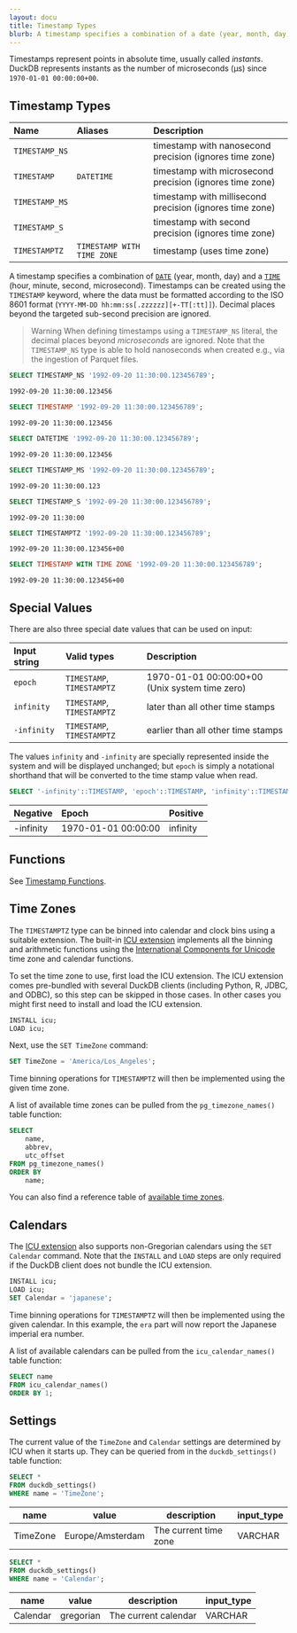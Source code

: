 ```yaml
---
layout: docu
title: Timestamp Types
blurb: A timestamp specifies a combination of a date (year, month, day) and a time (hour, minute, second, microsecond).
---
```


Timestamps represent points in absolute time, usually called *instants*.
DuckDB represents instants as the number of microseconds (µs) since `1970-01-01 00:00:00+00`.

## Timestamp Types

| Name | Aliases | Description |
|:---|:---|:---|
| `TIMESTAMP_NS` |                            | timestamp with nanosecond precision (ignores time zone)  |
| `TIMESTAMP`    | `DATETIME`                 | timestamp with microsecond precision (ignores time zone) |
| `TIMESTAMP_MS` |                            | timestamp with millisecond precision (ignores time zone) |
| `TIMESTAMP_S`  |                            | timestamp with second precision (ignores time zone)      |
| `TIMESTAMPTZ`  | `TIMESTAMP WITH TIME ZONE` | timestamp (uses time zone)                               |

A timestamp specifies a combination of [`DATE`](date) (year, month, day) and a [`TIME`](time) (hour, minute, second, microsecond). Timestamps can be created using the `TIMESTAMP` keyword, where the data must be formatted according to the ISO 8601 format (`YYYY-MM-DD hh:mm:ss[.zzzzzz][+-TT[:tt]]`). Decimal places beyond the targeted sub-second precision are ignored.

> Warning When defining timestamps using a `TIMESTAMP_NS` literal, the decimal places beyond _microseconds_ are ignored. Note that the `TIMESTAMP_NS` type is able to hold nanoseconds when created e.g., via the ingestion of Parquet files.

```sql
SELECT TIMESTAMP_NS '1992-09-20 11:30:00.123456789';
```

```text
1992-09-20 11:30:00.123456
```

```sql
SELECT TIMESTAMP '1992-09-20 11:30:00.123456789';
```

```text
1992-09-20 11:30:00.123456
```

```sql
SELECT DATETIME '1992-09-20 11:30:00.123456789';
```

```text
1992-09-20 11:30:00.123456
```

```sql
SELECT TIMESTAMP_MS '1992-09-20 11:30:00.123456789';
```

```text
1992-09-20 11:30:00.123
```

```sql
SELECT TIMESTAMP_S '1992-09-20 11:30:00.123456789';
```

```text
1992-09-20 11:30:00
```

```sql
SELECT TIMESTAMPTZ '1992-09-20 11:30:00.123456789';
```

```text
1992-09-20 11:30:00.123456+00
```

```sql
SELECT TIMESTAMP WITH TIME ZONE '1992-09-20 11:30:00.123456789';
```

```text
1992-09-20 11:30:00.123456+00
```

## Special Values

There are also three special date values that can be used on input:

<div class="narrow_table"></div>

| Input string | Valid types                | Description                                    |
|:-------------|:---------------------------|:-----------------------------------------------|
| `epoch`      | `TIMESTAMP`, `TIMESTAMPTZ` | 1970-01-01 00:00:00+00 (Unix system time zero) |
| `infinity`   | `TIMESTAMP`, `TIMESTAMPTZ` | later than all other time stamps               |
| `-infinity`  | `TIMESTAMP`, `TIMESTAMPTZ` | earlier than all other time stamps             |

The values `infinity` and `-infinity` are specially represented inside the system and will be displayed unchanged;
but `epoch` is simply a notational shorthand that will be converted to the time stamp value when read.

```sql
SELECT '-infinity'::TIMESTAMP, 'epoch'::TIMESTAMP, 'infinity'::TIMESTAMP;
```

<div class="narrow_table"></div>

| Negative  | Epoch               | Positive |
|:----------|:--------------------|:---------|
| -infinity | 1970-01-01 00:00:00 | infinity |

## Functions

See [Timestamp Functions](../../sql/functions/timestamp).

## Time Zones

The `TIMESTAMPTZ` type can be binned into calendar and clock bins using a suitable extension.
The built-in [ICU extension](../../extensions/icu) implements all the binning and arithmetic functions using the
[International Components for Unicode](https://icu.unicode.org) time zone and calendar functions.

To set the time zone to use, first load the ICU extension. The ICU extension comes pre-bundled with several DuckDB clients (including Python, R, JDBC, and ODBC), so this step can be skipped in those cases. In other cases you might first need to install and load the ICU extension.

```sql
INSTALL icu;
LOAD icu;
```

Next, use the `SET TimeZone` command:

```sql
SET TimeZone = 'America/Los_Angeles';
```

Time binning operations for `TIMESTAMPTZ` will then be implemented using the given time zone.

A list of available time zones can be pulled from the `pg_timezone_names()` table function:

```sql
SELECT
    name,
    abbrev,
    utc_offset
FROM pg_timezone_names()
ORDER BY
    name;
```

You can also find a reference table of [available time zones](../../sql/data_types/timezones).

## Calendars

The [ICU extension](../../extensions/icu) also supports non-Gregorian calendars using the `SET Calendar` command.
Note that the `INSTALL` and `LOAD` steps are only required if the DuckDB client does not bundle the ICU extension.

```sql
INSTALL icu;
LOAD icu;
SET Calendar = 'japanese';
```

Time binning operations for `TIMESTAMPTZ` will then be implemented using the given calendar.
In this example, the `era` part will now report the Japanese imperial era number.

A list of available calendars can be pulled from the `icu_calendar_names()` table function:

```sql
SELECT name
FROM icu_calendar_names()
ORDER BY 1;
```

## Settings

The current value of the `TimeZone` and `Calendar` settings are determined by ICU when it starts up.
They can be queried from in the `duckdb_settings()` table function:

```sql
SELECT *
FROM duckdb_settings()
WHERE name = 'TimeZone';
```

|   name   |      value       |      description      | input_type |
|----------|------------------|-----------------------|------------|
| TimeZone | Europe/Amsterdam | The current time zone | VARCHAR    |

```sql
SELECT *
FROM duckdb_settings()
WHERE name = 'Calendar';
```

|   name   |   value   |     description      | input_type |
|----------|-----------|----------------------|------------|
| Calendar | gregorian | The current calendar | VARCHAR    |
